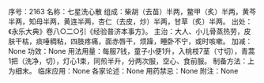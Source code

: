 序号：2163
名称：七星洗心散
组成：柴胡（去苗）半两，鳖甲（炙）半两，黄芩半两，知母半两，黄连半两，杏仁（去皮，炒）半两，甘草（炙）半两。
出处：《永乐大典》卷八○二○引《经验普济本事方》。
主治：大人、小儿骨蒸热劳，皮肤干枯，痰唾稠粘，四肢疼痛，面赤唇干，烦躁，睡卧不宁，或时咳嗽。
加减：None
功效：None
用法用量：每服7钱，童子小便1升，入桃枝7茎（寸切），青蒿1把（洗净，切），灯心1束，同煎半升，分两次服，空心、食前服。
制备方法：上为细末。
临床应用：None
各家论述：None
用药禁忌：None
附注：None

